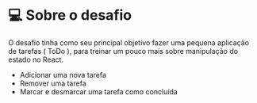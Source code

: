 # 💻 Sobre o desafio

O desafio tinha como seu principal objetivo fazer uma pequena aplicação de tarefas ( ToDo ), para treinar um pouco mais sobre manipulação do estado no React.

- Adicionar uma nova tarefa
- Remover uma tarefa
- Marcar e desmarcar uma tarefa como concluída
